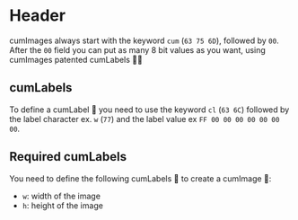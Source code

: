 # Header

cumImages always start with the keyword `cum` (`63 75 6D`), followed by `00`.
After the `00` field you can put as many 8 bit values as you want, using cumImages patented cumLabels 🚀🚀

## cumLabels
To define a cumLabel 🚀 you need to use the keyword `cl` (`63 6C`) followed by the label character ex. `w` (`77`) and the label value ex `FF 00 00 00 00 00 00 00`.

## Required cumLabels
You need to define the following cumLabels 🚀 to create a cumImage 🚀:
- `w`: width of the image
- `h`: height of the image
